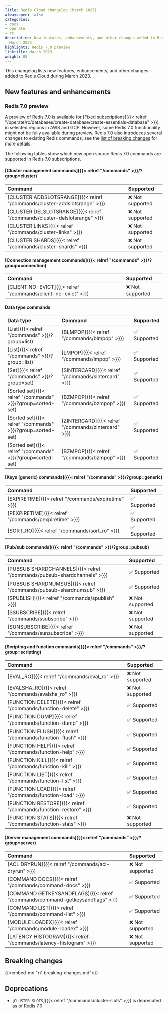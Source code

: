 ```yaml
---
Title: Redis Cloud changelog (March 2023)
alwaysopen: false
categories:
- docs
- operate
- rc
description: New features, enhancements, and other changes added to Redis Cloud during
  March 2023.
highlights: Redis 7.0 preview
linktitle: March 2023
weight: 88
---
```


This changelog lists new features, enhancements, and other changes added to Redis Cloud during March 2023.

## New features and enhancements

### Redis 7.0 preview

A preview of Redis 7.0 is available for [Fixed subscriptions]({{< relref "/operate/rc/databases/create-database/create-essentials-database" >}}) in selected regions in AWS and GCP. However, some Redis 7.0 functionality might not be fully available during preview. Redis 7.0 also introduces several changes to existing Redis commands; see the [list of breaking changes](#redis-70-breaking-changes) for more details.

The following tables show which new open source Redis 7.0 commands are supported in Redis 7.0 subscriptions.

#### [Cluster management commands]({{< relref "/commands" >}}/?group=cluster)

| <span style="min-width: 10em; display: table-cell">Command</span> | Supported |
|:--------|:----------|
| [CLUSTER ADDSLOTSRANGE]({{< relref "/commands/cluster-addslotsrange" >}}) | <span title="Not supported">&#x274c; Not supported</span> |
| [CLUSTER DELSLOTSRANGE]({{< relref "/commands/cluster-delslotsrange" >}}) | <span title="Not supported">&#x274c; Not supported</span> |
| [CLUSTER LINKS]({{< relref "/commands/cluster-links" >}}) | <span title="Not supported">&#x274c; Not supported</span> |
| [CLUSTER SHARDS]({{< relref "/commands/cluster-shards" >}}) | <span title="Not supported">&#x274c; Not supported</span> |

#### [Connection management commands]({{< relref "/commands" >}}/?group=connection)

| <span style="min-width: 10em; display: table-cell">Command</span> | Supported |
|:--------|:----------|
| [CLIENT NO-EVICT]({{< relref "/commands/client-no-evict" >}}) | <span title="Not supported">&#x274c; Not supported</span> |

#### Data type commands

| Data type | Command | Supported |
|:----------|:--------|:----------|
| [List]({{< relref "/commands" >}}/?group=list) | [BLMPOP]({{< relref "/commands/blmpop" >}}) | <span title="Supported">&#x2705; Supported</span>|
| [List]({{< relref "/commands" >}}/?group=list) | [LMPOP]({{< relref "/commands/lmpop" >}}) | <span title="Supported">&#x2705; Supported</span>|
| [Set]({{< relref "/commands" >}}/?group=set) | [SINTERCARD]({{< relref "/commands/sintercard" >}}) | <span title="Supported">&#x2705; Supported</span>|
| [Sorted set]({{< relref "/commands" >}}/?group=sorted-set) | [BZMPOP]({{< relref "/commands/bzmpop" >}}) | <span title="Supported">&#x2705; Supported</span>|
| [Sorted set]({{< relref "/commands" >}}/?group=sorted-set) | [ZINTERCARD]({{< relref "/commands/zintercard" >}}) | <span title="Supported">&#x2705; Supported</span>|
| [Sorted set]({{< relref "/commands" >}}/?group=sorted-set) | [BZMPOP]({{< relref "/commands/bzmpop" >}}) | <span title="Supported">&#x2705; Supported</span>|

#### [Keys (generic) commands]({{< relref "/commands" >}}/?group=generic)

| <span style="min-width: 10em; display: table-cell">Command</span> | Supported |
|:--------|:----------|
| [EXPIRETIME]({{< relref "/commands/expiretime" >}}) | <span title="Supported">&#x2705; Supported</span>|
| [PEXPIRETIME]({{< relref "/commands/pexpiretime" >}}) | <span title="Supported">&#x2705; Supported</span>|
| [SORT_RO]({{< relref "/commands/sort_ro" >}}) | <span title="Supported">&#x2705; Supported</span>|

#### [Pub/sub commands]({{< relref "/commands" >}}/?group=pubsub)

| <span style="min-width: 10em; display: table-cell">Command</span> | Supported |
|:--------|:----------|
| [PUBSUB SHARDCHANNELS]({{< relref "/commands/pubsub-shardchannels" >}}) | <span title="Supported">&#x2705; Supported</span>|
| [PUBSUB SHARDNUMSUB]({{< relref "/commands/pubsub-shardnumsub" >}}) | <span title="Supported">&#x2705; Supported</span>|
| [SPUBLISH]({{< relref "/commands/spublish" >}}) | <span title="Not supported">&#x274c; Not supported</span> |
| [SSUBSCRIBE]({{< relref "/commands/ssubscribe" >}}) | <span title="Not supported">&#x274c; Not supported</span> |
| [SUNSUBSCRIBE]({{< relref "/commands/sunsubscribe" >}}) | <span title="Not supported">&#x274c; Not supported</span> |

#### [Scripting and function commands]({{< relref "/commands" >}}/?group=scripting)

| <span style="min-width: 10em; display: table-cell">Command</span> | Supported |
|:--------|:----------|
| [EVAL_RO]({{< relref "/commands/eval_ro" >}}) | <span title="Not supported">&#x274c; Not supported</span> |
| [EVALSHA_RO]({{< relref "/commands/evalsha_ro" >}}) | <span title="Not supported">&#x274c; Not supported</span> |
| [FUNCTION DELETE]({{< relref "/commands/function-delete" >}}) | <span title="Supported">&#x2705; Supported</span>|
| [FUNCTION DUMP]({{< relref "/commands/function-dump" >}}) | <span title="Supported">&#x2705; Supported</span>|
| [FUNCTION FLUSH]({{< relref "/commands/function-flush" >}}) | <span title="Supported">&#x2705; Supported</span>|
| [FUNCTION HELP]({{< relref "/commands/function-help" >}}) | <span title="Supported">&#x2705; Supported</span>|
| [FUNCTION KILL]({{< relref "/commands/function-kill" >}}) | <span title="Supported">&#x2705; Supported</span>|
| [FUNCTION LIST]({{< relref "/commands/function-list" >}}) | <span title="Supported">&#x2705; Supported</span>|
| [FUNCTION LOAD]({{< relref "/commands/function-load" >}}) | <span title="Supported">&#x2705; Supported</span>|
| [FUNCTION RESTORE]({{< relref "/commands/function-restore" >}}) | <span title="Supported">&#x2705; Supported</span>|
| [FUNCTION STATS]({{< relref "/commands/function-stats" >}}) | <span title="Not supported">&#x274c; Not supported</span> |

#### [Server management commands]({{< relref "/commands" >}}/?group=server)

| <span style="min-width: 10em; display: table-cell">Command</span> | Supported |
|:--------|:----------|
| [ACL DRYRUN]({{< relref "/commands/acl-dryrun" >}}) | <span title="Not supported">&#x274c; Not supported</span> |
| [COMMAND DOCS]({{< relref "/commands/command-docs" >}}) | <span title="Supported">&#x2705; Supported</span>|
| [COMMAND GETKEYSANDFLAGS]({{< relref "/commands/command-getkeysandflags" >}}) | <span title="Supported">&#x2705; Supported</span>|
| [COMMAND LIST]({{< relref "/commands/command-list" >}}) | <span title="Supported">&#x2705; Supported</span>|
| [MODULE LOADEX]({{< relref "/commands/module-loadex" >}}) | <span title="Not supported">&#x274c; Not supported</span> |
| [LATENCY HISTOGRAM]({{< relref "/commands/latency-histogram" >}}) | <span title="Not supported">&#x274c; Not supported</span> |

## Breaking changes

{{<embed-md "r7-breaking-changes.md">}}

## Deprecations

- [`CLUSTER SLOTS`]({{< relref "/commands/cluster-slots" >}}) is deprecated as of Redis 7.0
